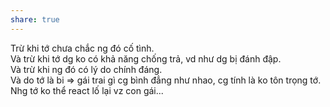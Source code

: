 ```yaml
---
share: true
---
```

Trừ khi tớ chưa chắc ng đó cố tình.  
Và trừ khi tớ dg ko có khả năng chống trả, vd như dg bị đánh đập.  
Và trừ khi ng đó có lý do chính đáng.  
Và do tớ là bi => gái trai gì cg bình đẳng như nhao, cg tính là ko tôn trọng tớ. Nhg tớ ko thể react lố lại vz con gái...